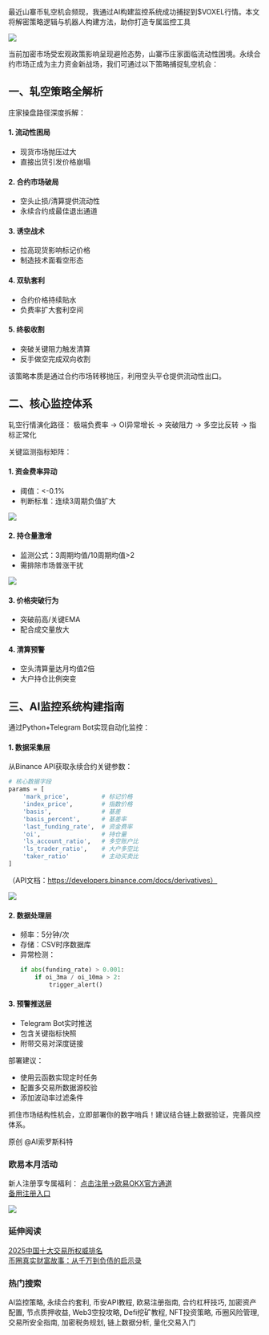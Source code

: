 最近山寨币轧空机会频现，我通过AI构建监控系统成功捕捉到$VOXEL行情。本文将解密策略逻辑与机器人构建方法，助你打造专属监控工具

[![](https://307e939.webp.li/20250420182344907.png)](https://btc8848.com/top-10-exchanges)

当前加密市场受宏观政策影响呈现避险态势，山寨币庄家面临流动性困境。永续合约市场正成为主力资金新战场，我们可通过以下策略捕捉轧空机会：

## 一、轧空策略全解析
庄家操盘路径深度拆解：

#### 1. 流动性困局
- 现货市场抛压过大
- 直接出货引发价格崩塌

#### 2. 合约市场破局
- 空头止损/清算提供流动性
- 永续合约成最佳退出通道

#### 3. 诱空战术
- 拉高现货影响标记价格
- 制造技术面看空形态

#### 4. 双轨套利
- 合约价格持续贴水
- 负费率扩大套利空间

#### 5. 终极收割
- 突破关键阻力触发清算
- 反手做空完成双向收割

该策略本质是通过合约市场转移抛压，利用空头平仓提供流动性出口。

## 二、核心监控体系
轧空行情演化路径：
极端负费率 → OI异常增长 → 突破阻力 → 多空比反转 → 指标正常化

关键监测指标矩阵：

#### 1. 资金费率异动
- 阈值：<-0.1%
- 判断标准：连续3周期负值扩大

[![](https://307e939.webp.li/20250420182523801.png)](https://btc8848.com/top-10-exchanges)

#### 2. 持仓量激增
- 监测公式：3周期均值/10周期均值>2
- 需排除市场普涨干扰

[![](https://307e939.webp.li/20250420182600965.png)](https://btc8848.com/top-10-exchanges)

#### 3. 价格突破行为
- 突破前高/关键EMA
- 配合成交量放大

#### 4. 清算预警
- 空头清算量达月均值2倍
- 大户持仓比例突变

## 三、AI监控系统构建指南
通过Python+Telegram Bot实现自动化监控：

#### 1. 数据采集层
从Binance API获取永续合约关键参数：
```python
# 核心数据字段
params = [
    'mark_price',         # 标记价格
    'index_price',        # 指数价格  
    'basis',              # 基差
    'basis_percent',      # 基差率
    'last_funding_rate',  # 资金费率
    'oi',                 # 持仓量
    'ls_account_ratio',   # 多空账户比
    'ls_trader_ratio',    # 大户多空比
    'taker_ratio'         # 主动买卖比
]
```
（API文档：https://developers.binance.com/docs/derivatives）

[![](https://307e939.webp.li/20250420182703452.png)](https://btc8848.com/top-10-exchanges)

#### 2. 数据处理层
- 频率：5分钟/次
- 存储：CSV时序数据库
- 异常检测：
  ```python
  if abs(funding_rate) > 0.001:
      if oi_3ma / oi_10ma > 2:
          trigger_alert()
  ```

#### 3. 预警推送层
- Telegram Bot实时推送
- 包含关键指标快照
- 附带交易对深度链接

部署建议：
- 使用云函数实现定时任务
- 配置多交易所数据源校验
- 添加波动率过滤条件

抓住市场结构性机会，立即部署你的数字哨兵！建议结合链上数据验证，完善风控体系。

原创 @AI索罗斯科特

### 欧易本月活动
新人注册享专属福利：
[点击注册→欧易OKX官方通道](https://www.okx.com/zh-hans/join/74873351)  
[备用注册入口](https://www.chouyi.world/zh-hans/join/18639032)

[![](https://fe095ec.webp.li/top-10-exchanges-001.jpg)](https://www.chouyi.world/zh-hans/join/18639032)

### 延伸阅读
[2025中国十大交易所权威排名](https://btc8848.com/top-10-exchanges)  
[币圈真实财富故事：从千万到负债的启示录](https://heiyetouzi.xyz/biquanstory001/)

### 热门搜索
AI监控策略, 永续合约套利, 币安API教程, 欧易注册指南, 合约杠杆技巧, 加密资产配置, 节点质押收益, Web3空投攻略, Defi挖矿教程, NFT投资策略, 币圈风险管理, 交易所安全指南, 加密税务规划, 链上数据分析, 量化交易入门